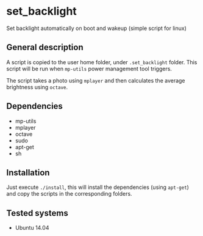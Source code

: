 # set_backlight
Set backlight automatically on boot and wakeup (simple script for linux)


General description
-------------------
A script is copied to the user home folder, under ``.set_backlight`` folder. This script will be run when ``mp-utils`` power management tool triggers.

The script takes a photo using ``mplayer`` and then calculates the average brightness using ``octave``.

Dependencies
------------
* mp-utils
* mplayer
* octave
* sudo
* apt-get
* sh

Installation
------------
Just execute ``./install``, this will install the dependencies (using ``apt-get``) and copy the scripts in the corresponding folders.

Tested systems
--------------

* Ubuntu 14.04
